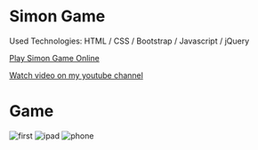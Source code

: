 # Simon Game
<p>Used Technologies: HTML / CSS / Bootstrap / Javascript / jQuery</p>
<p><a href="https://nika-chinchaladze.github.io/Simon_Game/">Play Simon Game Online</a></p>
<p><a href="https://www.youtube.com/watch?v=4NjccWr9DRo">Watch video on my youtube channel</a></p>

# Game
![first](https://user-images.githubusercontent.com/106172218/213414654-9cf9bca0-750b-4cc3-a998-aa62389aba8a.jpg)
![ipad](https://user-images.githubusercontent.com/106172218/213414668-472ce11b-08da-4948-a78c-da486cf1fd2f.jpg)
![phone](https://user-images.githubusercontent.com/106172218/213414680-4d570ea4-b2a2-44a5-b14a-dcac8aedd056.jpg)
